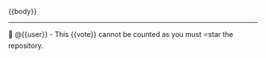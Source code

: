 {{body}}

----
:monkey: @{{user}} - This {{vote}} cannot be counted as you must :star:star the repository.
